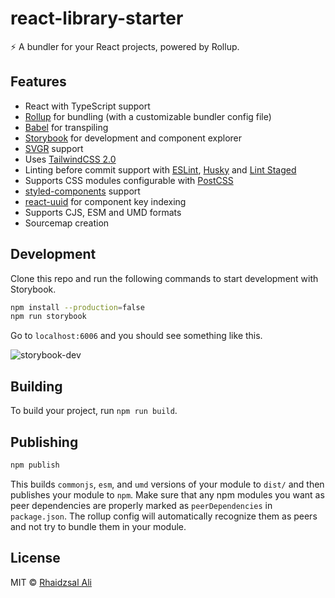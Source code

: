 # react-library-starter

⚡ A bundler for your React projects, powered by Rollup.

## Features

- React with TypeScript support
- [Rollup](https://rollupjs.org/) for bundling (with a customizable bundler config file)
- [Babel](https://babeljs.io/) for transpiling
- [Storybook](https://storybook.js.org) for development and component explorer
- [SVGR](https://react-svgr.com/) support
- Uses [TailwindCSS 2.0](https://blog.tailwindcss.com/tailwindcss-v2)
- Linting before commit support with [ESLint](https://eslint.org/), [Husky](https://github.com/typicode/husky) and [Lint Staged](https://github.com/okonet/lint-staged)
- Supports CSS modules configurable with [PostCSS](https://postcss.org/)
- [styled-components](https://styled-components.com/) support
- [react-uuid](https://www.npmjs.com/package/react-uuid) for component key indexing
- Supports CJS, ESM and UMD formats
- Sourcemap creation


## Development

Clone this repo and run the following commands to start development with Storybook.

```bash
npm install --production=false
npm run storybook
```

Go to `localhost:6006` and you should see something like this.

![storybook-dev](https://user-images.githubusercontent.com/22829115/101779100-c59f8680-3b2f-11eb-985f-ca2ba37ed1f7.png)

## Building
To build your project, run `npm run build`.

## Publishing
```bash
npm publish
```
This builds `commonjs`, `esm`, and `umd` versions of your module to `dist/` and then publishes your module to `npm`.
Make sure that any npm modules you want as peer dependencies are properly marked as `peerDependencies` in `package.json`. The rollup config will automatically recognize them as peers and not try to bundle them in your module.

## License

MIT © [Rhaidzsal Ali](https://github.com/rhaicode)
